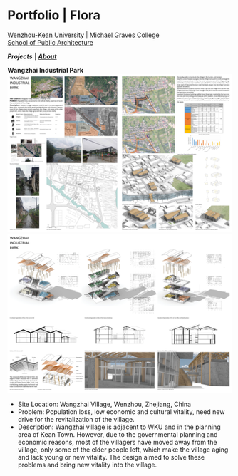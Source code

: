 # Portfolio | Flora

[Wenzhou-Kean University](https://wku.edu.cn/) | [Michael Graves College<br/>
School of Public Architecture](http://design.wku.edu.cn/)<br/>

***Projects*** | ***[About](https://ZMRFlora.github.io/Portfolio/About)*** 

**Wangzhai Industrial Park**
![Wangzhai Industrial Park](https://github.com/ZMRFlora/Portfolio/blob/gh-pages/Images/Wangzhai-1.jpg?raw=true "Wangzhai Industrial Park")
<br>
![Wangzhai Industrial Park](https://github.com/ZMRFlora/Portfolio/blob/gh-pages/Images/Wangzhai-2.jpg?raw=true "Wangzhai Industrial Park")
<br>
- Site Location: Wangzhai Village, Wenzhou, Zhejiang, China
- Problem: Population loss, low economic and cultural vitality, need new drive for the revitalization of the village. 
- Description: Wangzhai village is adjacent to WKU and in the planning area of Kean Town. However, due to the governmental planning and economic reasons, most of the villagers have moved away from the village, only some of the elder people left, which make the village aging and lack young or new vitality. The design aimed to solve these problems and bring new vitality into the village. 


